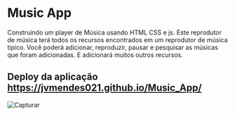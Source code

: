 # Music App

Construindo um player  de Música usando HTML CSS e js. Este reprodutor de música terá todos os recursos encontrados em um reprodutor de música típico. Você poderá adicionar, reproduzir, pausar e pesquisar as músicas que foram adicionadas. E adicionará muitos outros recursos.

## Deploy da aplicação https://jvmendes021.github.io/Music_App/

![Capturar](https://user-images.githubusercontent.com/94051879/201185586-1c89fda5-3f38-4512-9234-ec81bb3d587a.JPG)
